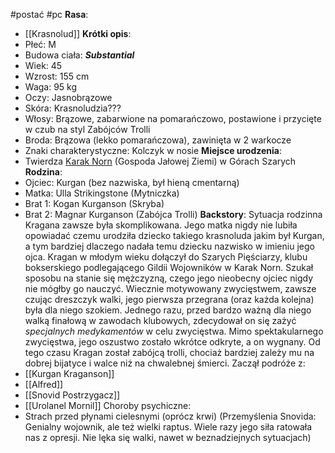#postać #pc
**Rasa**:
- [[Krasnolud]]
**Krótki opis**:
- Płeć: M
- Budowa ciała: ***Substantial***
- Wiek: 45
- Wzrost: 155 cm
- Waga: 95 kg
- Oczy: Jasnobrązowe
- Skóra: Krasnoludzia???
- Włosy: Brązowe, zabarwione na pomarańczowo, postawione i przycięte w czub na styl Zabójców Trolli
- Broda: Brązowa (lekko pomarańczowa), zawinięta w 2 warkocze
- Znaki charakterystyczne: Kolczyk w nosie
**Miejsce urodzenia**:
- Twierdza [Karak Norn](https://warhammerfantasy.fandom.com/wiki/Karak_Norn) (Gospoda Jałowej Ziemi) w Górach Szarych
**Rodzina**:
- Ojciec: Kurgan (bez nazwiska, był hieną cmentarną)
- Matka: Ulla Strikingstone (Mytniczka)
- Brat 1: Kogan Kurganson (Skryba)
- Brat 2: Magnar Kurganson (Zabójca Trolli)
**Backstory**:
	Sytuacja rodzinna Kragana zawsze była skomplikowana. Jego matka nigdy nie lubiła opowiadać czemu urodziła dziecko takiego krasnoluda jakim był Kurgan, a tym bardziej dlaczego nadała temu dziecku nazwisko w imieniu jego ojca. 
	Kragan w młodym wieku dołączył do Szarych Pięściarzy, klubu bokserskiego podlegającego Gildii Wojowników w Karak Norn. Szukał sposobu na stanie się mężczyzną, czego jego nieobecny ojciec nigdy nie mógłby go nauczyć. 
	Wiecznie motywowany zwycięstwem, zawsze czując dreszczyk walki, jego pierwsza przegrana (oraz każda kolejna) była dla niego szokiem. Jednego razu, przed bardzo ważną dla niego walką finałową w zawodach klubowych, zdecydował on się zażyć *specjalnych medykamentów* w celu zwycięstwa. Mimo spektakularnego zwycięstwa, jego oszustwo zostało wkrótce odkryte, a on wygnany. 
	Od tego czasu Kragan został zabójcą trolli, chociaż bardziej zależy mu na dobrej bijatyce i walce niż na chwalebnej śmierci. 
Zaczął podróże z:
- [[Kurgan Kraganson]]
- [[Alfred]]
- [[Snovid Postrzygacz]]
- [[Urolanel Mornil]]
Choroby psychiczne:
- Strach przed płynami cielesnymi (oprócz krwi)
(Przemyślenia Snovida: Genialny wojownik, ale też wielki raptus. Wiele razy jego siła ratowała nas z opresji. Nie lęka się walki, nawet w beznadziejnych sytuacjach)